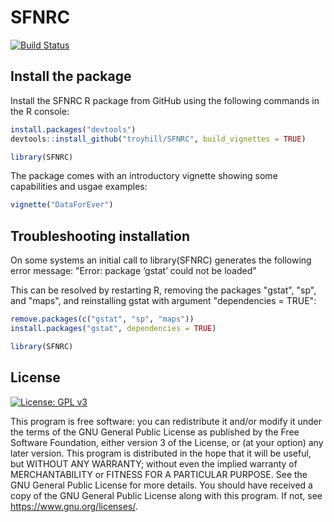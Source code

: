 # SFNRC

[![Build Status](https://travis-ci.org/troyhill/SFNRC.svg?branch=master)](https://travis-ci.org/troyhill/SFNRC)


## Install the package

Install the SFNRC R package from GitHub using the following commands in the R console:

```r
install.packages("devtools")
devtools::install_github("troyhill/SFNRC", build_vignettes = TRUE)

library(SFNRC)
```

The package comes with an introductory vignette showing some capabilities and usgae examples:

```r
vignette("DataForEver")
```



## Troubleshooting installation

On some systems an initial call to library(SFNRC) generates the following error message: "Error: package ‘gstat’ could not be loaded"

This can be resolved by restarting R, removing the packages "gstat", "sp", and "maps", and reinstalling gstat with argument "dependencies = TRUE":

```r
remove.packages(c("gstat", "sp", "maps"))
install.packages("gstat", dependencies = TRUE)

library(SFNRC)
```



## License

[![License: GPL v3](https://img.shields.io/badge/License-GPL%20v3-blue.svg)](https://www.gnu.org/licenses/gpl-3.0)

This program is free software: you can redistribute it and/or modify it under the terms of the GNU General Public License as published by the Free Software Foundation, either version 3 of the License, or (at your option) any later version. This program is distributed in the hope that it will be useful, but WITHOUT ANY WARRANTY; without even the implied warranty of MERCHANTABILITY or FITNESS FOR A PARTICULAR PURPOSE.  See the GNU General Public License for more details. You should have received a copy of the GNU General Public License along with this program.  If not, see <https://www.gnu.org/licenses/>.
